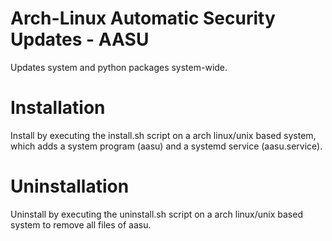 # Arch-Linux Automatic Security Updates - AASU
Updates system and python packages system-wide.

# Installation
Install by executing the install.sh script on a arch linux/unix based system, which adds a system program (aasu) and a systemd service (aasu.service).

# Uninstallation
Uninstall by executing the uninstall.sh script on a arch linux/unix based system to remove all files of aasu.
